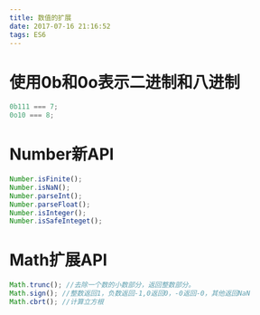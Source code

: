 ```yaml
---
title: 数值的扩展
date: 2017-07-16 21:16:52
tags: ES6
---
```





# 使用0b和0o表示二进制和八进制


```js
0b111 === 7;
0o10 === 8;
```

# Number新API

```js
Number.isFinite();
Number.isNaN();
Number.parseInt();
Number.parseFloat();
Number.isInteger();
Number.isSafeInteget();
```

# Math扩展API

```js
Math.trunc(); //去除一个数的小数部分，返回整数部分。
Math.sign(); //整数返回1，负数返回-1,0返回0，-0返回-0，其他返回NaN
Math.cbrt(); //计算立方根

```

